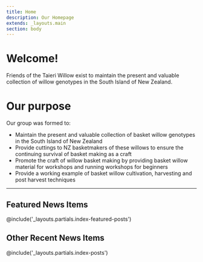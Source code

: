 ```yaml
---
title: Home
description: Our Homepage
extends: _layouts.main
section: body
---
```

# Welcome!
Friends of the Taieri Willow exist to maintain the present and valuable collection of willow genotypes in the South Island of New Zealand.

# Our purpose
Our group was formed to:

- Maintain the present and valuable collection of basket willow genotypes in the South Island of New Zealand  
- Provide cuttings to NZ basketmakers of these willows to ensure the continuing survival of basket making as a craft  
- Promote the craft of willow basket making by providing basket willow material for workshops and running workshops for beginners  
- Provide a working example of basket willow cultivation, harvesting and post harvest techniques  

<hr class="border-b my-6">

## Featured News Items

@include('_layouts.partials.index-featured-posts')

## Other Recent News Items

@include('_layouts.partials.index-posts')